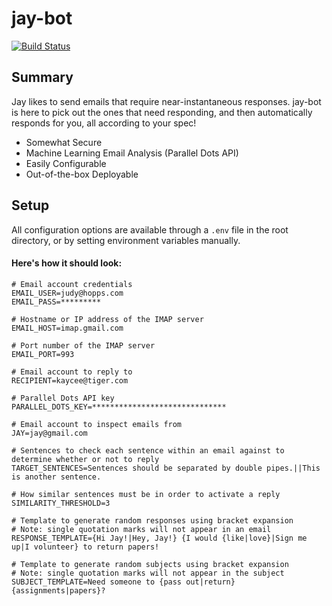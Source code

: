 # jay-bot
[![Build Status](https://travis-ci.org/Kaelinator/jay-bot.svg?branch=master)](https://travis-ci.org/Kaelinator/jay-bot)

## Summary
Jay likes to send emails that require near-instantaneous responses. jay-bot is here to pick out the ones that need responding, and then automatically responds for you, all according to your spec!

  * Somewhat Secure
  * Machine Learning Email Analysis (Parallel Dots API)
  * Easily Configurable
  * Out-of-the-box Deployable

## Setup

All configuration options are available through a `.env` file in the root directory, or by setting environment variables manually.

#### Here's how it should look:
```
# Email account credentials
EMAIL_USER=judy@hopps.com
EMAIL_PASS=*********

# Hostname or IP address of the IMAP server
EMAIL_HOST=imap.gmail.com

# Port number of the IMAP server
EMAIL_PORT=993

# Email account to reply to
RECIPIENT=kaycee@tiger.com

# Parallel Dots API key
PARALLEL_DOTS_KEY=******************************

# Email account to inspect emails from
JAY=jay@gmail.com

# Sentences to check each sentence within an email against to determine whether or not to reply
TARGET_SENTENCES=Sentences should be separated by double pipes.||This is another sentence.

# How similar sentences must be in order to activate a reply
SIMILARITY_THRESHOLD=3

# Template to generate random responses using bracket expansion
# Note: single quotation marks will not appear in an email
RESPONSE_TEMPLATE={Hi Jay!|Hey, Jay!} {I would {like|love}|Sign me up|I volunteer} to return papers!

# Template to generate random subjects using bracket expansion
# Note: single quotation marks will not appear in the subject
SUBJECT_TEMPLATE=Need someone to {pass out|return} {assignments|papers}?
```